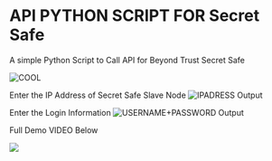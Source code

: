 # API PYTHON SCRIPT FOR Secret Safe

A simple Python Script to Call API for Beyond Trust Secret Safe 


![COOL](https://github.com/pdasilva11/SecretSafe/blob/master/Public/orange.jpg)

Enter the IP Address of Secret Safe Slave Node
![IPADRESS Output](https://github.com/pdasilva11/SecretSafe/blob/master/Public/1.png)

Enter the Login Information
![USERNAME+PASSWORD Output](https://github.com/pdasilva11/SecretSafe/blob/master/Public/2.png)

Full Demo VIDEO Below


[![](http://img.youtube.com/vi/Ps1555FA8vQ/0.jpg)](http://www.youtube.com/watch?v=Ps1555FA8vQ "SecretSafe")
